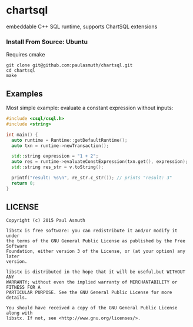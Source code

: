 chartsql
========

embeddable C++ SQL runtime, supports ChartSQL extensions

### Install From Source: Ubuntu

Requires cmake

```
git clone git@github.com:paulasmuth/chartsql.git
cd chartsql
make
```


Examples
--------

Most simple example: evaluate a constant expression without inputs:

```C++
#include <csql/csql.h>
#include <string>

int main() {
  auto runtime = Runtime::getDefaultRuntime();
  auto txn = runtime->newTransaction();

  std::string expression = "1 + 2";
  auto res = runtime->evaluateConstExpression(txn.get(), expression);
  std::string res_str = v.toString();

  printf("result: %s\n", re_str.c_str()); // prints "result: 3"
  return 0;
}
```


LICENSE
-------

```
Copyright (c) 2015 Paul Asmuth

libstx is free software: you can redistribute it and/or modify it under
the terms of the GNU General Public License as published by the Free Software
Foundation, either version 3 of the License, or (at your option) any later
version.

libstx is distributed in the hope that it will be useful,but WITHOUT ANY
WARRANTY; without even the implied warranty of MERCHANTABILITY or FITNESS FOR A
PARTICULAR PURPOSE. See the GNU General Public License for more details.

You should have received a copy of the GNU General Public License along with
libstx. If not, see <http://www.gnu.org/licenses/>.
